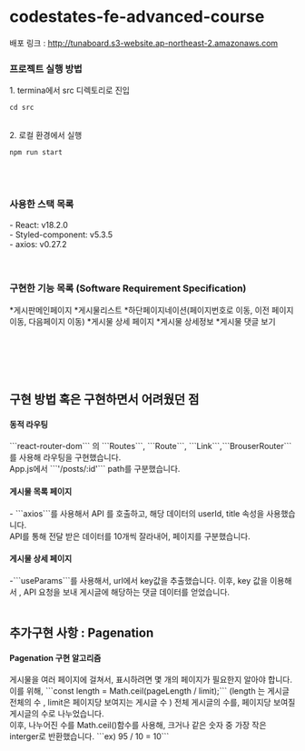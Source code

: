 # codestates-fe-advanced-course

배포 링크 : http://tunaboard.s3-website.ap-northeast-2.amazonaws.com
<br/>

<h3>프로젝트 실행 방법  </h3>
1. termina에서 src 디렉토리로 진입  <pre><code>cd src </code></pre> <br/>
2. 로컬 환경에서 실행 <pre><code>npm run start </code></pre> 
<br/>
<br/>

<h3>사용한 스택 목록 </h3>
- React: v18.2.0 <br/>
- Styled-component: v5.3.5<br/>
- axios: v0.27.2<br/>
<br/>
<br/>


<h3>구현한 기능 목록 (Software Requirement Specification)</h3>

*게시판메인페이지
  *게시물리스트
  *하단페이지네이션(페이지번호로 이동, 이전 페이지 이동, 다음페이지 이동)
*게시물 상세 페이지
  *게시물 상세정보
  *게시물 댓글 보기

  

  <br/>
  <br/>

  <br/>
 <br/>
<h2>구현 방법 혹은 구현하면서 어려웠던 점</h3>
<h4>동적 라우팅</h4>
  ```react-router-dom``` 의 ```Routes```, ```Route```, ```Link```,```BrouserRouter``` 를 사용해 라우팅을 구현했습니다.<br/>
   App.js에서 ```'/posts/:id'``` path를 구분했습니다. 
<h4>게시물 목록 페이지</h4>
  - ```axios```를 사용해서 API 를 호출하고, 해당 데이터의 userId, title 속성을 사용했습니다.  <br/>
    API를 통해 전달 받은 데이터를 10개씩 잘라내어, 페이지를 구분했습니다. 
<h4>게시물 상세 페이지</h4>
  -```useParams```를 사용해서, url에서 key값을 추출했습니다. 이후, key 값을 이용해서 , API 요청을 보내 게시글에 해당하는 댓글 데이터를 얻었습니다.
 
 <br/>
 <br/>
 <h2> 추가구현 사항 : Pagenation </h2>
 <h4>Pagenation 구현 알고리즘 </h4>
  게시물을 여러 페이지에 걸쳐서, 표시하려면 몇 개의 페이지가 필요한지 알아야 합니다. <br/>
  이를 위해,  ```const length = Math.ceil(pageLength / limit);``` (length 는 게시글 전체의 수 , limit은 페이지당 보여지는 게시글 수 ) 전체 게시글의 수를, 페이지당 보여질 게시글의   수로 나누었습니다. <br/>
  이후, 나누어진 수를 Math.ceil()함수를 사용해, 크거나 같은 숫자 중 가장 작은 interger로 반환했습니다. ```ex) 95 / 10 = 10```</br>
  
  
  
  
  
  
 

   
   
   
   
   
